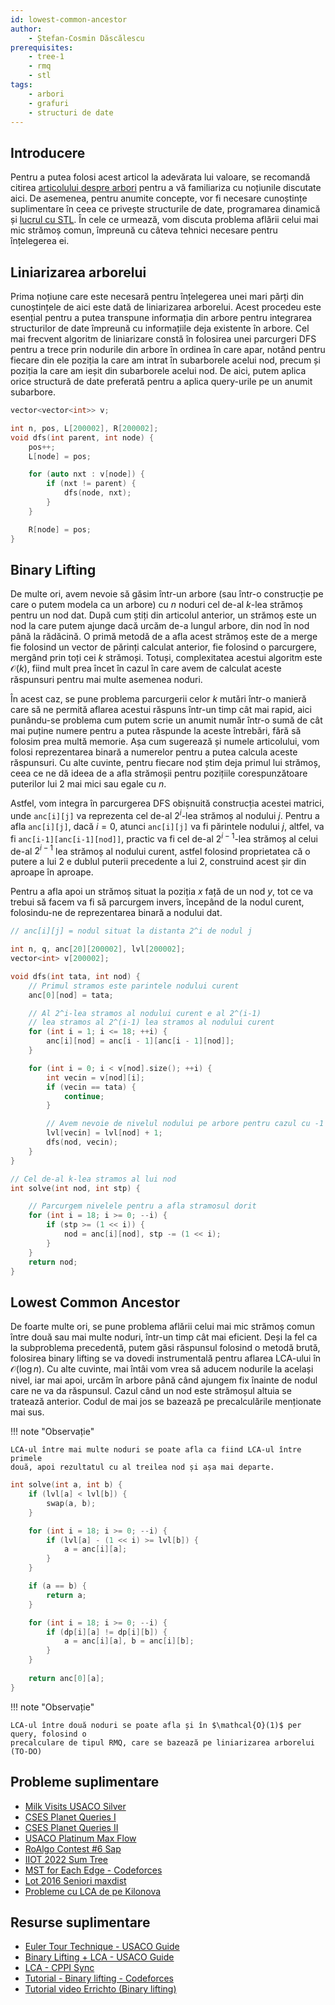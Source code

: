 ```yaml
---
id: lowest-common-ancestor
author:
    - Ștefan-Cosmin Dăscălescu
prerequisites:
    - tree-1
    - rmq
    - stl
tags:
    - arbori
    - grafuri
    - structuri de date
---
```


## Introducere

Pentru a putea folosi acest articol la adevărata lui valoare, se recomandă
citirea [articolului despre arbori](../mediu/tree-1.md) pentru
a vă familiariza cu noțiunile discutate aici. De asemenea, pentru anumite
concepte, vor fi necesare cunoștințe suplimentare în ceea ce privește
structurile de date, programarea dinamică și [lucrul cu
STL](../cppintro/stl.md). În cele ce urmează, vom discuta
problema aflării celui mai mic strămoș comun, împreună cu câteva tehnici
necesare pentru înțelegerea ei.

## Liniarizarea arborelui

Prima noțiune care este necesară pentru înțelegerea unei mari părți din
cunoștințele de aici este dată de liniarizarea arborelui. Acest procedeu este
esențial pentru a putea transpune informația din arbore pentru integrarea
structurilor de date împreună cu informațiile deja existente în arbore. Cel mai
frecvent algoritm de liniarizare constă în folosirea unei parcurgeri DFS pentru
a trece prin nodurile din arbore în ordinea în care apar, notând pentru fiecare
din ele poziția la care am intrat în subarborele acelui nod, precum și poziția
la care am ieșit din subarborele acelui nod. De aici, putem aplica orice
structură de date preferată pentru a aplica query-urile pe un anumit subarbore.

```cpp
vector<vector<int>> v;

int n, pos, L[200002], R[200002];
void dfs(int parent, int node) {
    pos++;
    L[node] = pos;

    for (auto nxt : v[node]) {
        if (nxt != parent) {
            dfs(node, nxt);
        }
    }

    R[node] = pos;
}
```

## Binary Lifting

De multe ori, avem nevoie să găsim într-un arbore (sau într-o construcție pe
care o putem modela ca un arbore) cu $n$ noduri cel de-al $k$-lea strămoș pentru
un nod dat. După cum știți din articolul anterior, un strămoș este un nod la
care putem ajunge dacă urcăm de-a lungul arbore, din nod în nod până la
rădăcină. O primă metodă de a afla acest strămoș este de a merge fie folosind un
vector de părinți calculat anterior, fie folosind o parcurgere, mergând prin
toți cei $k$ strămoși. Totuși, complexitatea acestui algoritm este $\mathcal{O}(k)$, fiind
mult prea încet în cazul în care avem de calculat aceste răspunsuri pentru mai
multe asemenea noduri.

În acest caz, se pune problema parcurgerii celor $k$ mutări într-o manieră care
să ne permită aflarea acestui răspuns într-un timp cât mai rapid, aici
punându-se problema cum putem scrie un anumit număr într-o sumă de cât mai
puține numere pentru a putea răspunde la aceste întrebări, fără să folosim prea
multă memorie. Așa cum sugerează și numele articolului, vom folosi reprezentarea
binară a numerelor pentru a putea calcula aceste răspunsuri. Cu alte cuvinte,
pentru fiecare nod știm deja primul lui strămoș, ceea ce ne dă ideea de a afla
strămoșii pentru pozițiile corespunzătoare puterilor lui 2 mai mici sau egale
cu $n$.

Astfel, vom integra în parcurgerea DFS obișnuită construcția acestei matrici,
unde `anc[i][j]` va reprezenta cel de-al $2^i$-lea strămoș al nodului $j$.
Pentru a afla `anc[i][j]`, dacă $i = 0$, atunci `anc[i][j]` va fi părintele
nodului $j$, altfel, va fi `anc[i-1][anc[i-1][nod]]`, practic va fi cel de-al
$2^{i-1}$-lea strămoș al celui de-al $2^{i-1}$ lea strămoș al nodului curent,
astfel folosind proprietatea că o putere a lui 2 e dublul puterii precedente a
lui 2, construind acest șir din aproape în aproape.

Pentru a afla apoi un strămoș situat la poziția $x$ față de un nod $y$, tot ce
va trebui să facem va fi să parcurgem invers, începând de la nodul curent,
folosindu-ne de reprezentarea binară a nodului dat.

```cpp
// anc[i][j] = nodul situat la distanta 2^i de nodul j

int n, q, anc[20][200002], lvl[200002];
vector<int> v[200002];

void dfs(int tata, int nod) {
    // Primul stramos este parintele nodului curent
    anc[0][nod] = tata;

    // Al 2^i-lea stramos al nodului curent e al 2^(i-1)
    // lea stramos al 2^(i-1) lea stramos al nodului curent
    for (int i = 1; i <= 18; ++i) {
        anc[i][nod] = anc[i - 1][anc[i - 1][nod]];
    }

    for (int i = 0; i < v[nod].size(); ++i) {
        int vecin = v[nod][i];
        if (vecin == tata) {
            continue;
        }

        // Avem nevoie de nivelul nodului pe arbore pentru cazul cu -1
        lvl[vecin] = lvl[nod] + 1;
        dfs(nod, vecin);
    }
}

// Cel de-al k-lea stramos al lui nod
int solve(int nod, int stp) {

    // Parcurgem nivelele pentru a afla stramosul dorit
    for (int i = 18; i >= 0; --i) {
        if (stp >= (1 << i)) {
            nod = anc[i][nod], stp -= (1 << i);
        }
    }
    return nod;
}
```

## Lowest Common Ancestor

De foarte multe ori, se pune problema aflării celui mai mic strămoș comun între
două sau mai multe noduri, într-un timp cât mai eficient. Deși la fel ca la
subproblema precedentă, putem găsi răspunsul folosind o metodă brută, folosirea
binary lifting se va dovedi instrumentală pentru aflarea LCA-ului în $\mathcal{O}(\log
n)$. Cu alte cuvinte, mai întâi vom vrea să aducem nodurile la același nivel,
iar mai apoi, urcăm în arbore până când ajungem fix înainte de nodul care ne va
da răspunsul. Cazul când un nod este strămoșul altuia se tratează anterior.
Codul de mai jos se bazează pe precalculările menționate mai sus.

!!! note "Observație"

    LCA-ul între mai multe noduri se poate afla ca fiind LCA-ul între primele
    două, apoi rezultatul cu al treilea nod și așa mai departe.

```cpp
int solve(int a, int b) {
    if (lvl[a] < lvl[b]) {
        swap(a, b);
    }

    for (int i = 18; i >= 0; --i) {
        if (lvl[a] - (1 << i) >= lvl[b]) {
            a = anc[i][a];
        }
    }

    if (a == b) {
        return a;
    }

    for (int i = 18; i >= 0; --i) {
        if (dp[i][a] != dp[i][b]) {
            a = anc[i][a], b = anc[i][b];
        }
    }
    
    return anc[0][a];
}
```

!!! note "Observație"

    LCA-ul între două noduri se poate afla și în $\mathcal{O}(1)$ per query, folosind o
    precalculare de tipul RMQ, care se bazează pe liniarizarea arborelui (TO-DO)

## Probleme suplimentare

- [Milk Visits USACO
  Silver](http://www.usaco.org/index.php?page=viewproblem2&cpid=968)
- [CSES Planet Queries I](https://cses.fi/problemset/task/1750)
- [CSES Planet Queries II](https://cses.fi/problemset/task/1160)
- [USACO Platinum Max
  Flow](http://www.usaco.org/index.php?page=viewproblem2&cpid=576)
- [RoAlgo Contest #6 Sap](https://kilonova.ro/problems/1802)
- [IIOT 2022 Sum Tree](https://kilonova.ro/problems/305)
- [MST for Each Edge - Codeforces](https://codeforces.com/contest/609/problem/E)
- [Lot 2016 Seniori maxdist](https://kilonova.ro/problems/1918)
- [Probleme cu LCA de pe Kilonova](https://kilonova.ro/tags/285)

## Resurse suplimentare

- [Euler Tour Technique - USACO Guide](https://usaco.guide/gold/tree-euler)
- [Binary Lifting + LCA - USACO
  Guide](https://usaco.guide/plat/binary-jump?lang=cpp)
- [LCA - CPPI
  Sync](https://iordachebogdan.github.io/cppi/lca_nivel_avansat.html)
- [Tutorial - Binary lifting -
  Codeforces](https://codeforces.com/blog/entry/100826)
- [Tutorial video Errichto (Binary
  lifting)](https://www.youtube.com/watch?v=oib-XsjFa-M)
